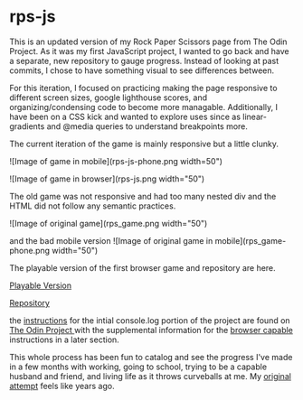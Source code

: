 # rps-js

This is an updated version of my Rock Paper Scissors page from The Odin Project. As it was my first JavaScript project, I wanted to go back and have a separate, new repository to gauge progress. Instead of looking at past commits, I chose to have something visual to see differences between.

For this iteration, I focused on practicing making the page responsive to different screen sizes, google lighthouse scores, and organizing/condensing code to become more managable. Additionally, I have been on a CSS kick and wanted to explore uses since as linear-gradients and @media queries to understand breakpoints more.

The current iteration of the game is mainly responsive but a little clunky.

![Image of game in mobile](rps-js-phone.png width=50")

![Image of game in browser](rps-js.png width="50")


The old game was not responsive and had too many nested div and the HTML did not follow any semantic practices.

![Image of original game](rps_game.png width="50")

and the bad mobile version
![Image of original game in mobile](rps_game-phone.png width="50")

The playable version of the first browser game and repository are here.

<a href="https://archdukechilly.github.io/rps_game/">Playable Version</a>

<a href="https://github.com/ArchdukeChilly/rps_game">Repository</a>


the <a href="https://www.theodinproject.com/paths/foundations/courses/foundations/lessons/rock-paper-scissors">instructions</a> for the intial console.log portion of the project are found on <a href="http://www.theodinproject.com"> The Odin Project </a> with the supplemental information for the <a href="https://www.theodinproject.com/paths/foundations/courses/foundations/lessons/revisiting-rock-paper-scissors"> browser capable</a> instructions in a later section.

This whole process has been fun to catalog and see the progress I've made in a few months with working, going to school, trying to be a capable husband and friend, and living life as it throws curveballs at me. My <a href="https://github.com/ArchdukeChilly/rps_game_attempt1">original attempt</a> feels like years ago.

